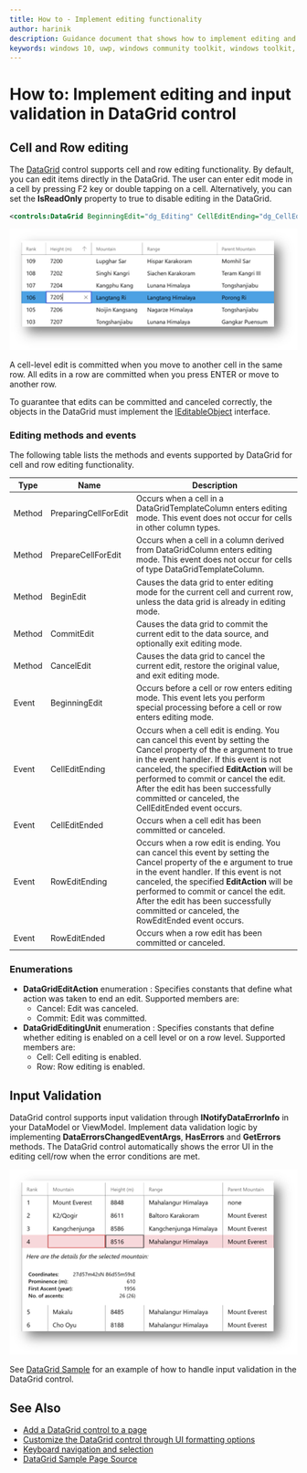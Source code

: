 ```yaml
---
title: How to - Implement editing functionality
author: harinik
description: Guidance document that shows how to implement editing and input validation functionality in the DataGrid control
keywords: windows 10, uwp, windows community toolkit, windows toolkit, DataGrid, xaml control, xaml
---
```


# How to: Implement editing and input validation in DataGrid control

## Cell and Row editing
The [DataGrid](../datagrid.md) control supports cell and row editing functionality. By default, you can edit items directly in the DataGrid. The user can enter edit mode in a cell by pressing F2 key or double tapping on a cell. Alternatively, you can set the **IsReadOnly** property to true to disable editing in the DataGrid. 

```xml
<controls:DataGrid BeginningEdit="dg_Editing" CellEditEnding="dg_CellEditEnding" RowEditEnding="dg_RowEditEnding" />
```

![Editing](../../resources/images/Controls/DataGrid/editing.png)

A cell-level edit is committed when you move to another cell in the same row. All edits in a row are committed when you press ENTER or move to another row. 

To guarantee that edits can be committed and canceled correctly, the objects in the DataGrid must implement the [IEditableObject](https://msdn.microsoft.com/en-us/library/system.componentmodel.ieditableobject(v=vs.110).aspx) interface. 

### Editing methods and events

The following table lists the methods and events supported by DataGrid for cell and row editing functionality.

Type | Name | Description
---|--- | ---
Method | PreparingCellForEdit | Occurs when a cell in a DataGridTemplateColumn enters editing mode. This event does not occur for cells in other column types.
Method | PrepareCellForEdit | Occurs when a cell in a column derived from DataGridColumn enters editing mode. This event does not occur for cells of type DataGridTemplateColumn.
Method | BeginEdit | Causes the data grid to enter editing mode for the current cell and current row, unless the data grid is already in editing mode.
Method | CommitEdit | Causes the data grid to commit the current edit to the data source, and optionally exit editing mode.
Method | CancelEdit | Causes the data grid to cancel the current edit, restore the original value, and exit editing mode.
Event | BeginningEdit | Occurs before a cell or row enters editing mode. This event lets you perform special processing before a cell or row enters editing mode. 
Event | CellEditEnding | Occurs when a cell edit is ending. You can cancel this event by setting the Cancel property of the e argument to true in the event handler. If this event is not canceled, the specified **EditAction** will be performed to commit or cancel the edit. After the edit has been successfully committed or canceled, the CellEditEnded event occurs.
Event | CellEditEnded | Occurs when a cell edit has been committed or canceled.
Event | RowEditEnding | Occurs when a row edit is ending. You can cancel this event by setting the Cancel property of the e argument to true in the event handler. If this event is not canceled, the specified **EditAction** will be performed to commit or cancel the edit. After the edit has been successfully committed or canceled, the RowEditEnded event occurs.
Event | RowEditEnded | Occurs when a row edit has been committed or canceled.

### Enumerations

* **DataGridEditAction** enumeration : Specifies constants that define what action was taken to end an edit. Supported members are:
   * Cancel: Edit was canceled.
   * Commit: Edit was committed.
* **DataGridEditingUnit** enumeration : Specifies constants that define whether editing is enabled on a cell level or on a row level. Supported members are:
   * Cell: Cell editing is enabled.
   * Row: Row editing is enabled.

## Input Validation

DataGrid control supports input validation through **INotifyDataErrorInfo** in your DataModel or ViewModel. Implement data validation logic by implementing **DataErrorsChangedEventArgs**, **HasErrors** and **GetErrors** methods. The DataGrid control automatically shows the error UI in the editing cell/row when the error conditions are met. 

![Validation](../../resources/images/Controls/DataGrid/validation.png)

See [DataGrid Sample](https://github.com/Microsoft/WindowsCommunityToolkit//tree/harinikmsft/datagrid/Microsoft.Toolkit.Uwp.SampleApp/SamplePages/DataGrid) for an example of how to handle input validation in the DataGrid control.

## See Also

* [Add a DataGrid control to a page](datagrid_basics.md)
* [Customize the DataGrid control through UI formatting options](styling_formatting_options.md)
* [Keyboard navigation and selection](keyboard_navigation_selection.md)
* [DataGrid Sample Page Source](https://github.com/Microsoft/WindowsCommunityToolkit//tree/harinikmsft/datagrid/Microsoft.Toolkit.Uwp.SampleApp/SamplePages/DataGrid)
